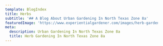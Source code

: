 ```yaml
---
template: BlogIndex
title: Herbs
subtitle: '## A Blog About Urban Gardening In North Texas Zone 8a'
featuredImage: 'https://www.experientialgardener.com/images/herb-gardening.jpg'
meta:
  description: Urban Gardening In North Texas Zone 8a 
  title: Herb Gardening In North Texas Zone 8a
---
```

